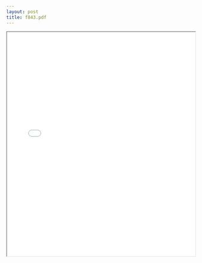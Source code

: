 ```yaml
---
layout: post
title: f843.pdf
---
```


<script>
    document.addEventListener("DOMContentLoaded", function() {
        const iframe = document.querySelector(".pdf-container iframe");
        const containerWidth = document.querySelector(".pdf-container").offsetWidth;

        iframe.addEventListener('load', function() {
            iframe.contentWindow.document.body.style.zoom = (containerWidth / iframe.contentWindow.document.body.scrollWidth);
        });
    });
</script>

<div class="pdf-container">
    <iframe src="/ea/assets/pdfs/f843.pdf" height="600" width="100%" allowFullScreen="true"></iframe>
</div>

